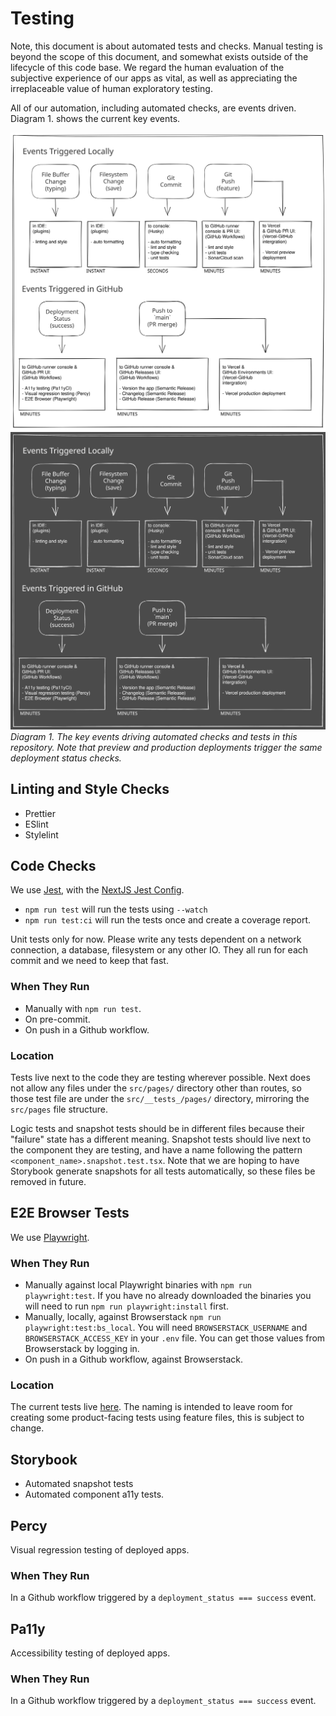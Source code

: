 # Testing

Note, this document is about automated tests and checks. Manual testing is beyond the scope of this document, and somewhat exists outside of the lifecycle of this code base. We regard the human evaluation of the subjective experience of our apps as vital, as well as appreciating the irreplaceable value of human exploratory testing.

All of our automation, including automated checks, are events driven. Diagram 1. shows the current key events.

![Key events driving automated checks in this repository](./images/sdlc_events.excalidraw.svg#gh-light-mode-only)
![Key events driving automated checks in this repository](./images/sdlc_events_dark.excalidraw.svg#gh-dark-mode-only)
_Diagram 1. The key events driving automated checks and tests in this repository. Note that preview and production deployments trigger the same deployment status checks._

## Linting and Style Checks

- Prettier
- ESlint
- Stylelint

## Code Checks

We use [Jest](https://jestjs.io/), with the [NextJS Jest Config](../jest.config.js).

- `npm run test` will run the tests using `--watch`
- `npm run test:ci` will run the tests once and create a coverage report.

Unit tests only for now. Please write any tests dependent on a network connection, a database, filesystem or any other IO. They all run for each commit and we need to keep that fast.

### When They Run

- Manually with `npm run test`.
- On pre-commit.
- On push in a Github workflow.

### Location

Tests live next to the code they are testing wherever possible. Next does not allow any files under the `src/pages/` directory other than routes, so those test file are under the `src/__tests_/pages/` directory, mirroring the `src/pages` file structure.

Logic tests and snapshot tests should be in different files because their "failure" state has a different meaning. Snapshot tests should live next to the component they are testing, and have a name following the pattern `<component_name>.snapshot.test.tsx`. Note that we are hoping to have Storybook generate snapshots for all tests automatically, so these files be removed in future.

## E2E Browser Tests

We use [Playwright](https://playwright.dev/).

### When They Run

- Manually against local Playwright binaries with `npm run playwright:test`. If you have no already downloaded the binaries you will need to run `npm run playwright:install` first.
- Manually, locally, against Browserstack `npm run playwright:test:bs_local`. You will need `BROWSERSTACK_USERNAME` and `BROWSERSTACK_ACCESS_KEY` in your `.env` file. You can get those values from Browserstack by logging in.
- On push in a Github workflow, against Browserstack.

### Location

The current tests live [here](../e2e_tests/browser/engineering/). The naming is intended to leave room for creating some product-facing tests using feature files, this is subject to change.

## Storybook

- Automated snapshot tests
- Automated component a11y tests.

## Percy

Visual regression testing of deployed apps.

### When They Run

In a Github workflow triggered by a `deployment_status === success` event.

## Pa11y

Accessibility testing of deployed apps.

### When They Run

In a Github workflow triggered by a `deployment_status === success` event.

